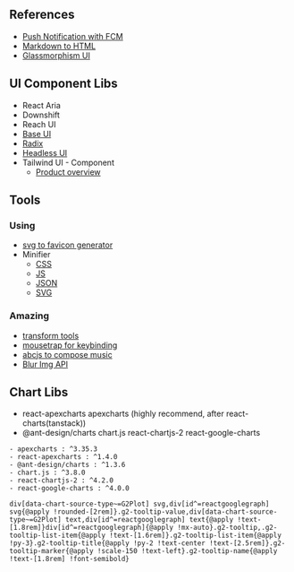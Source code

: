 ## References

- [Push Notification with FCM](https://blog.logrocket.com/push-notifications-react-firebase/)
- [Markdown to HTML](https://www.devextent.com/convert-markdown-to-html-nodejs/)
- [Glassmorphism UI](https://codepen.io/TurkAysenur/pen/ZEpxeYm?editors=1000)

## UI Component Libs

- React Aria
- Downshift
- Reach UI
- [Base UI](https://mui.com/base-ui/react-autocomplete/)
- [Radix](https://www.radix-ui.com/docs/primitives/components/popover)
- [Headless UI](https://headlessui.com/react/listbox)
- Tailwind UI - Component
  - [Product overview](https://tailwindui.com/components/ecommerce/components/product-overviews)

## Tools

### Using

- [svg to favicon generator](https://realfavicongenerator.net/svg-favicon/)
- Minifier
  - [CSS](https://www.toptal.com/developers/cssminifier)
  - [JS](https://www.toptal.com/developers/javascript-minifier)
  - [JSON](https://codebeautify.org/jsonminifier)
  - [SVG](https://www.svgviewer.dev/)

### Amazing

- [transform tools](https://transform.tools/css-to-tailwind)
- [mousetrap for keybinding](https://github.com/ccampbell/mousetrap)
- [abcjs to compose music](https://www.abcjs.net/#how)
- [Blur Img API](https://studio.pixelixe.com/api/blur/v1)

## Chart Libs

- react-apexcharts apexcharts (highly recommend, after react-charts(tanstack))
- @ant-design/charts chart.js react-chartjs-2 react-google-charts

```
- apexcharts : ^3.35.3
- react-apexcharts : ^1.4.0
- @ant-design/charts : ^1.3.6
- chart.js : ^3.8.0
- react-chartjs-2 : ^4.2.0
- react-google-charts : ^4.0.0
```

```
div[data-chart-source-type~=G2Plot] svg,div[id^=reactgooglegraph] svg{@apply !rounded-[2rem]}.g2-tooltip-value,div[data-chart-source-type~=G2Plot] text,div[id^=reactgooglegraph] text{@apply !text-[1.8rem]}div[id^=reactgooglegraph]{@apply !mx-auto}.g2-tooltip,.g2-tooltip-list-item{@apply !text-[1.6rem]}.g2-tooltip-list-item{@apply !py-3}.g2-tooltip-title{@apply !py-2 !text-center !text-[2.5rem]}.g2-tooltip-marker{@apply !scale-150 !text-left}.g2-tooltip-name{@apply !text-[1.8rem] !font-semibold}
```
